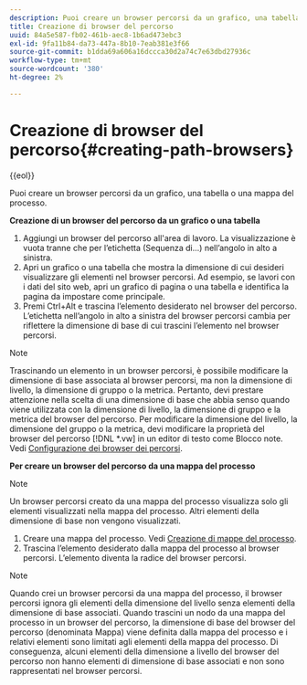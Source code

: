 ```yaml
---
description: Puoi creare un browser percorsi da un grafico, una tabella o una mappa del processo.
title: Creazione di browser del percorso
uuid: 84a5e587-fb02-461b-aec8-1b6ad473ebc3
exl-id: 9fa11b84-da73-447a-8b10-7eab381e3f66
source-git-commit: b1dda69a606a16dccca30d2a74c7e63dbd27936c
workflow-type: tm+mt
source-wordcount: '380'
ht-degree: 2%

---
```


# Creazione di browser del percorso{#creating-path-browsers}

{{eol}}

Puoi creare un browser percorsi da un grafico, una tabella o una mappa del processo.

**Creazione di un browser del percorso da un grafico o una tabella**

1. Aggiungi un browser del percorso all&#39;area di lavoro. La visualizzazione è vuota tranne che per l’etichetta (Sequenza di...) nell’angolo in alto a sinistra.
1. Apri un grafico o una tabella che mostra la dimensione di cui desideri visualizzare gli elementi nel browser percorsi. Ad esempio, se lavori con i dati del sito web, apri un grafico di pagina o una tabella e identifica la pagina da impostare come principale.
1. Premi Ctrl+Alt e trascina l’elemento desiderato nel browser del percorso. L’etichetta nell’angolo in alto a sinistra del browser percorsi cambia per riflettere la dimensione di base di cui trascini l’elemento nel browser percorsi.

>[!NOTE]
>
>Trascinando un elemento in un browser percorsi, è possibile modificare la dimensione di base associata al browser percorsi, ma non la dimensione di livello, la dimensione di gruppo o la metrica. Pertanto, devi prestare attenzione nella scelta di una dimensione di base che abbia senso quando viene utilizzata con la dimensione di livello, la dimensione di gruppo e la metrica del browser del percorso. Per modificare la dimensione del livello, la dimensione del gruppo o la metrica, devi modificare la proprietà del browser del percorso [!DNL *.vw] in un editor di testo come Blocco note. Vedi [Configurazione dei browser dei percorsi](../../../../home/c-get-started/c-intf-anlys-ftrs/t-config-path-brwsr.md#task-bbb3ddaa140a414f984b697c2b8202a3).

**Per creare un browser del percorso da una mappa del processo**

>[!NOTE]
>
>Un browser percorsi creato da una mappa del processo visualizza solo gli elementi visualizzati nella mappa del processo. Altri elementi della dimensione di base non vengono visualizzati.

1. Creare una mappa del processo. Vedi [Creazione di mappe del processo](../../../../home/c-get-started/c-analysis-vis/c-proc-maps/c-create-proc-maps.md#concept-daf5b14dae7a442191611b1b9c1122bf).
1. Trascina l’elemento desiderato dalla mappa del processo al browser percorsi. L’elemento diventa la radice del browser percorsi.

>[!NOTE]
>
>Quando crei un browser percorsi da una mappa del processo, il browser percorsi ignora gli elementi della dimensione del livello senza elementi della dimensione di base associati. Quando trascini un nodo da una mappa del processo in un browser del percorso, la dimensione di base del browser del percorso (denominata Mappa) viene definita dalla mappa del processo e i relativi elementi sono limitati agli elementi della mappa del processo. Di conseguenza, alcuni elementi della dimensione a livello del browser del percorso non hanno elementi di dimensione di base associati e non sono rappresentati nel browser percorsi.
